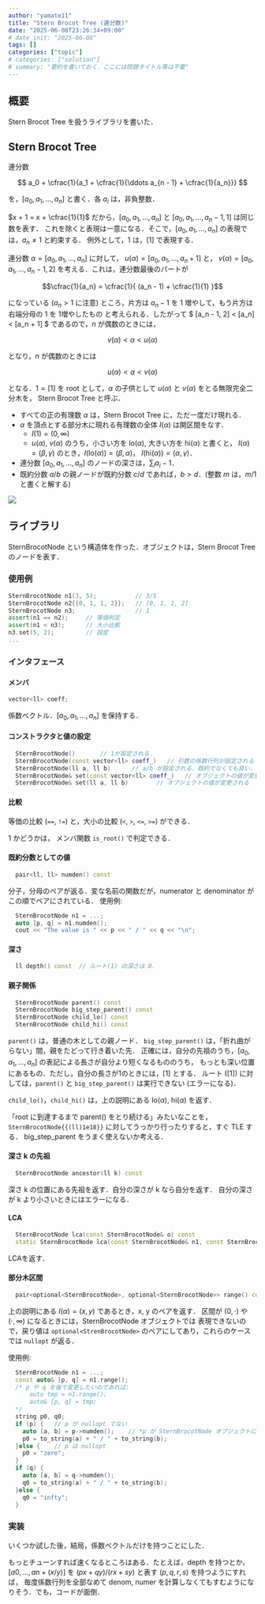 ```yaml
---
author: "yamate11"
title: "Stern Brocot Tree (連分数)"
date: "2025-06-08T23:26:34+09:00"
# date_init: "2025-06-08"
tags: []
categories: ["topic"]
# categories: ["solution"]
# summary: "要約を書いておく．ここには問題タイトル等は不要" 
---
```


## 概要

Stern Brocot Tree を扱うライブラリを書いた．

## Stern Brocot Tree

連分数

$$
a_0 + \cfrac{1}{a_1 + \cfrac{1}{\ddots a_{n - 1} + \cfrac{1}{a_n}}}
$$

を，$[a_0, a_1, \dots, a_n]$ と書く．各 $a_i$ は，非負整数．

$x + 1 = x + \cfrac{1}{1}$ だから，$[a_0, a_1, \dots, a_n]$ と $[a_0, a_1, \dots, a_n - 1, 1]$ は同じ数を表す．
これを除くと表現は一意になる．そこで，$[a_0, a_1, \dots, a_n]$ の表現では，$a_n \neq 1$ と約束する．
例外として，$1$ は，$[1]$ で表現する．

連分数 $\alpha = [a_0, a_1, \dots, a_n]$ に対して，
$u(\alpha) = [a_0, a_1, \dots, a_n + 1]$ と，
$v(\alpha) = [a_0, a_1, \dots, a_n - 1, 2]$
を考える．これは，連分数最後のパートが

$$\cfrac{1}{a_n} = \cfrac{1}{ (a_n - 1) + \cfrac{1}{1} }$$

になっている ($a_n > 1$ に注意) ところ，片方は $a_n - 1$ を 1 増やして，もう片方は右端分母の $1$ を 1増やしたもの
と考えられる．したがって
$ [a_n - 1, 2] < [a_n] < [a_n + 1] $
であるので，$n$ が偶数のときには，

$$ v(\alpha) < \alpha < u(\alpha) $$

となり，$n$ が偶数のときには

$$ u(\alpha) < \alpha < v(\alpha) $$

となる．$1 = [1]$ を root として，$\alpha$ の子供として $u(\alpha)$ と $v(\alpha)$ をとる無限完全二分木を，
Stern Brocot Tree と呼ぶ．

* すべての正の有理数 $\alpha$ は，Stern Brocot Tree に，ただ一度だけ現れる．
* $\alpha$ を頂点とする部分木に現れる有理数の全体 $I(\alpha)$ は開区間をなす．
  * $I(1) = (0, \infty)$
  * $u(\alpha)$, $v(\alpha)$ のうち，小さい方を $\text{lo}(\alpha)$, 大きい方を $\text{hi}(\alpha)$ と書くと，
    $I(\alpha) = (\beta, \gamma)$ のとき，$I(\text{lo}(\alpha)) = (\beta, \alpha)$，
    $I(\text{hi}(\alpha)) = (\alpha, \gamma)$．
* 連分数 $[a_0, a_1, \dots, a_n]$ のノードの深さは，$\sum_i a_i - 1$．
* 既約分数 $a/b$ の親ノードが既約分数 $c/d$ であれば，$b > d$．(整数 $m$ は，$m/1$ と書くと解する)

<img src="fig01.jpg">

## ライブラリ

SternBrocotNode という構造体を作った．オブジェクトは，Stern Brocot Tree のノードを表す．

### 使用例

```cpp
SternBrocotNode n1(3, 5);           // 3/5
SternBrocotNode n2{{0, 1, 1, 2}};   // [0, 1, 1, 2]
SternBrocotNode n3;                 // 1
assert(n1 == n2);     // 等価判定
assert(n1 < n3);      // 大小比較
n3.set(5, 2);         // 設定
...
```

### インタフェース

#### メンバ

```cpp
vector<ll> coeff;
```
係数ベクトル．$[a_0, a_1, \ldots, a_n]$ を保持する．

#### コンストラクタと値の設定

```cpp
  SternBrocotNode()       // 1が設定される．
  SternBrocotNode(const vector<ll> coeff_)   // 引数の係数行列が設定される
  SternBrocotNode(ll a, ll b)      // a/b が設定される．既約でなくても良い．
  SternBrocotNode& set(const vector<ll> coeff_)   // オブジェクトの値が変更される
  SternBrocotNode& set(ll a, ll b)        // オブジェクトの値が変更される
```

#### 比較

等価の比較 (`==`, `!=`) と，大小の比較 (`<`, `>`, `<=`, `>=`) ができる．

1 かどうかは， メンバ関数 `is_root()` で判定できる．

#### 既約分数としての値

```cpp
  pair<ll, ll> numden() const
```

分子，分母のペアが返る．変な名前の関数だが，numerator と denominator がこの順でペアにされている．
使用例:

```cpp
  SternBrocotNode n1 = ...;
  auto [p, q] = n1.numden();
  cout << "The value is " << p << " / " << q << "\n";
```

#### 深さ

```cpp
  ll depth() const  // ルート(1) の深さは 0．
```

#### 親子関係

```cpp
  SternBrocotNode parent() const 
  SternBrocotNode big_step_parent() const 
  SternBrocotNode child_lo() const
  SternBrocotNode child_hi() const
```

`parent()` は，普通の木としての親ノード．
`big_step_parent()` は，「折れ曲がらない」間，親をたどって行き着いた先．
正確には，自分の先祖のうち，$[a_0, a_1, \dots, a_n]$ の表記による長さが自分より短くなるもののうち，
もっとも深い位置にあるもの．ただし，自分の長さが$1$のときには，$[1]$ とする．
ルート ($[1]$) に対しては，`parent()` と `big_step_parent()` は実行できない (エラーになる)．

`child_lo()`，`child_hi()` は，上の説明にある $\text{lo}(\alpha)$, $\text{hi}(\alpha)$ を返す．

「root に到達するまで parent() をとり続ける」みたいなことを，
`SternBrocotNode{{(ll)1e18}}` に対してうっかり行ったりすると，すぐ TLE する．
big_step_parent をうまく使えないか考える．

#### 深さ k の先祖

```cpp
  SternBrocotNode ancestor(ll k) const 
```

深さ k の位置にある先祖を返す．自分の深さが k なら自分を返す．
自分の深さが k より小さいときにはエラーになる．

#### LCA

```cpp
  SternBrocotNode lca(const SternBrocotNode& o) const
  static SternBrocotNode lca(const SternBrocotNode& n1, const SternBrocotNode& n2)
```

LCAを返す．

#### 部分木区間

```cpp
  pair<optional<SternBrocotNode>, optional<SternBrocotNode>> range() const
```

上の説明にある $I(\alpha) = (x, y)$ であるとき，x, y のペアを返す．
区間が $(0, \cdot)$ や $(\cdot, \infty)$ になるときには，SternBrocotNode オブジェクトでは
表現できないので，戻り値は `optional<StrenBrocotNode>` のペアにしてあり，これらのケースでは `nullopt` が返る．

使用例:

```cpp
  SternBrocotNode n1 = ...;
  const auto& [p, q] = n1.range();
  /* p や q を後で変更したいのであれば:
      auto tmp = n1.range();
      auto& [p, q] = tmp;
  */
  string p0, q0;
  if (p) {   // p が nullopt でない
    auto [a, b] = p->numden();    // *p が SternBrocotNode オブジェクトになる
    p0 = to_string(a) + " / " + to_string(b);
  }else {    // p は nullopt
    p0 = "zero";
  }
  if (q) {
    auto [a, b] = q->numden();
    q0 = to_string(a) + " / " + to_string(b);
  }else {
    q0 = "infty";
  }
```

### 実装

いくつか試した後，結局，係数ベクトルだけを持つことにした．

もっとチューンすれば速くなるところはある．たとえば，depth を持つとか，
$[a0, ..., an + (x/y)]$ を $(px + qy) / (rx + sy)$ と表す $(p, q, r, s)$ を持つようにすれば，
毎度係数行列を全部なめて denom, numer を計算しなくてもすむようになりそう．でも，コードが面倒．

